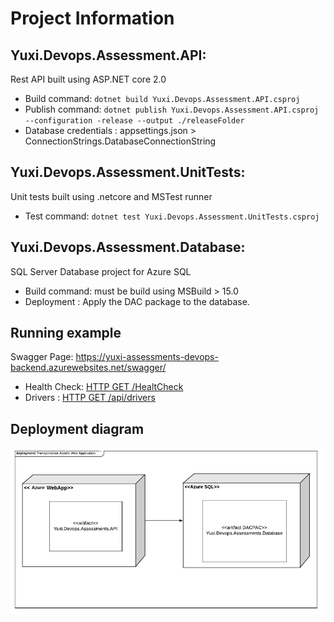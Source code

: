 # Project Information


## Yuxi.Devops.Assessment.API: 
Rest API built using ASP.NET core 2.0 
  * Build command: ```dotnet build Yuxi.Devops.Assessment.API.csproj```
  * Publish command: ```dotnet publish Yuxi.Devops.Assessment.API.csproj --configuration -release --output ./releaseFolder```
  * Database credentials : appsettings.json > ConnectionStrings.DatabaseConnectionString
  
## Yuxi.Devops.Assessment.UnitTests: 
Unit tests built using .netcore and MSTest runner
  * Test command: ```dotnet test Yuxi.Devops.Assessment.UnitTests.csproj```
  
## Yuxi.Devops.Assessment.Database: 
SQL Server Database project for Azure SQL
  * Build command: must be build using MSBuild > 15.0 
  * Deployment : Apply the DAC package to the database.
  
## Running example 

Swagger Page:  https://yuxi-assessments-devops-backend.azurewebsites.net/swagger/

  * Health Check:  [HTTP GET /HealtCheck ](https://yuxi-assessments-devops-backend.azurewebsites.net/HealthCheck)
  * Drivers : [HTTP GET /api/drivers](https://yuxi-assessments-devops-backend.azurewebsites.net/api/drivers) 

## Deployment diagram
![Deployment Diagram][deployment-diagram]

[deployment-diagram]: ./deployment-diagram.png "Deployment Diagram"
